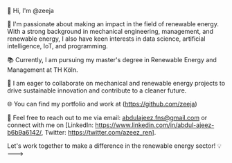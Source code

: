 👋 Hi, I'm @zeeja

🔧 I'm passionate about making an impact in the field of renewable energy. With a strong background in mechanical engineering, management, and renewable energy, I also have keen interests in data science, artificial intelligence, IoT, and programming.

📚 Currently, I am pursuing my master's degree in Renewable Energy and Management at TH Köln.

🤝 I am eager to collaborate on mechanical and renewable energy projects to drive sustainable innovation and contribute to a cleaner future.

🌐 You can find my portfolio and work at (https://github.com/zeeja)

📨 Feel free to reach out to me via email: abdulajeez.fns@gmail.com or connect with me on [LinkedIn: https://www.linkedin.com/in/abdul-ajeez-b6b9a6142/, Twitter: https://twitter.com/azeez_ren].

Let's work together to make a difference in the renewable energy sector! 💡
--->
